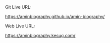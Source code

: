 Git Live URL:  

https://aminbiography.github.io/amin-biography/

Web Live URL: 

https://aminbiography.kesug.com/ 





